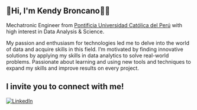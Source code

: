## 👋Hi, I'm Kendy Broncano👨‍💻

Mechatronic Engineer from [Pontificia Universidad Católica del Perú](https://www.pucp.edu.pe/en/) with high interest in Data Analysis & Science.

My passion and enthusiasm for technologies led me to delve into the world of data and acquire skills in this field. I’m motivated by finding innovative solutions by applying my skills in data analytics to solve real-world problems. Passionate about learning and using new tools and techniques to expand my skills and improve results on every project.
<!--
**kendybt-data/kendybt-data** is a ✨ _special_ ✨ repository because its `README.md` (this file) appears on your GitHub profile.

Here are some ideas to get you started:

- 🔭 I’m currently working on ...
- 🌱 I’m currently learning ...
- 👯 I’m looking to collaborate on ...
- 🤔 I’m looking for help with ...
- 💬 Ask me about ...
- 📫 How to reach me: ...
- 😄 Pronouns: ...
- ⚡ Fun fact: ...
-->
## I invite you to connect with me!

[![LinkedIn](https://img.shields.io/badge/LinkedIn-Kendy_Broncano-0077B5?style=for-the-badge&logo=linkedin&logoColor=white&labelColor=101010)](https://www.linkedin.com/in/kendy-broncano-tito)
